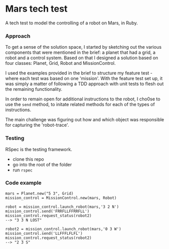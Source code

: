 # Mars tech test

A tech test to model the controlling of a robot on Mars, in Ruby.

### Approach
To get a sense of the solution space, I started by sketching out the various components that were mentioned in the brief: a planet that had a grid, a robot and a control system. Based on that I designed a solution based on four classes: Planet, Grid, Robot and MissionControl.

I used the examples provided in the brief to structure my feature test - where each test was based on one 'mission'. With the feature test set up, it was simply a matter of following a TDD approach with unit tests to flesh out the remaining functionality.

In order to remain open for additional instructions to the robot, I cho0se to use the ```send``` method, to initate related methods for each of the types of instructions. 

The main challenge was figuring out how and which object was responsible for capturing the 'robot-trace'.

### Testing
RSpec is the testing framework.
- clone this repo
- go into the root of the folder
- run ```rspec```


### Code example
```
mars = Planet.new("5 3", Grid)
mission_control = MissionControl.new(mars, Robot)

robot = mission_control.launch_robot(mars,'3 2 N')
mission_control.send('FRRFLLFFRRFLL')
mission_control.request_status(robot2)
--> "3 3 N LOST"

robot2 = mission_control.launch_robot(mars,'0 3 W')
mission_control.send('LLFFFLFLFL')
mission_control.request_status(robot2)
--> "2 3 S"
```
